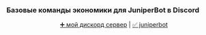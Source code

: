 ### Базовые команды экономики для JuniperBot в Discord
<div align="center">

[➕ мой дискорд сервер](https://discord.com/invite/Ex64BKMrD6)
 | 
[✅ juniperbot](https://juniper.bot/)

</div>

